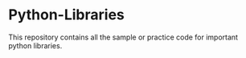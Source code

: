 # Python-Libraries
This repository contains all the sample or practice code for important python libraries.
